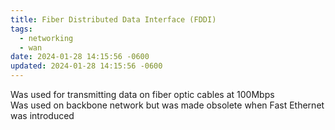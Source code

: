 ```yaml
---
title: Fiber Distributed Data Interface (FDDI)
tags:
  - networking
  - wan
date: 2024-01-28 14:15:56 -0600
updated: 2024-01-28 14:15:56 -0600
---
```


Was used for transmitting data on fiber optic cables at 100Mbps  
Was used on backbone network but was made obsolete when Fast Ethernet was introduced
